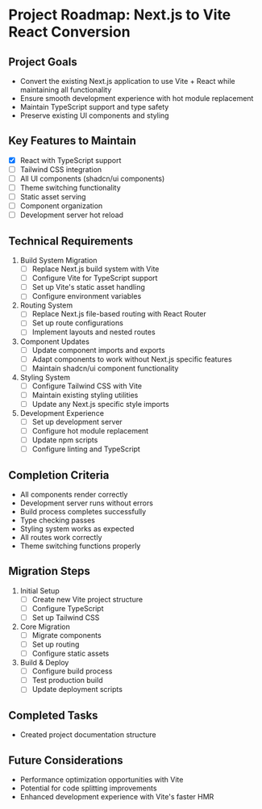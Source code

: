 # Project Roadmap: Next.js to Vite React Conversion

## Project Goals
- Convert the existing Next.js application to use Vite + React while maintaining all functionality
- Ensure smooth development experience with hot module replacement
- Maintain TypeScript support and type safety
- Preserve existing UI components and styling

## Key Features to Maintain
- [x] React with TypeScript support
- [ ] Tailwind CSS integration
- [ ] All UI components (shadcn/ui components)
- [ ] Theme switching functionality
- [ ] Static asset serving
- [ ] Component organization
- [ ] Development server hot reload

## Technical Requirements
1. Build System Migration
   - [ ] Replace Next.js build system with Vite
   - [ ] Configure Vite for TypeScript support
   - [ ] Set up Vite's static asset handling
   - [ ] Configure environment variables

2. Routing System
   - [ ] Replace Next.js file-based routing with React Router
   - [ ] Set up route configurations
   - [ ] Implement layouts and nested routes

3. Component Updates
   - [ ] Update component imports and exports
   - [ ] Adapt components to work without Next.js specific features
   - [ ] Maintain shadcn/ui component functionality

4. Styling System
   - [ ] Configure Tailwind CSS with Vite
   - [ ] Maintain existing styling utilities
   - [ ] Update any Next.js specific style imports

5. Development Experience
   - [ ] Set up development server
   - [ ] Configure hot module replacement
   - [ ] Update npm scripts
   - [ ] Configure linting and TypeScript

## Completion Criteria
- All components render correctly
- Development server runs without errors
- Build process completes successfully
- Type checking passes
- Styling system works as expected
- All routes work correctly
- Theme switching functions properly

## Migration Steps
1. Initial Setup
   - [ ] Create new Vite project structure
   - [ ] Configure TypeScript
   - [ ] Set up Tailwind CSS

2. Core Migration
   - [ ] Migrate components
   - [ ] Set up routing
   - [ ] Configure static assets

3. Build & Deploy
   - [ ] Configure build process
   - [ ] Test production build
   - [ ] Update deployment scripts

## Completed Tasks
- Created project documentation structure

## Future Considerations
- Performance optimization opportunities with Vite
- Potential for code splitting improvements
- Enhanced development experience with Vite's faster HMR